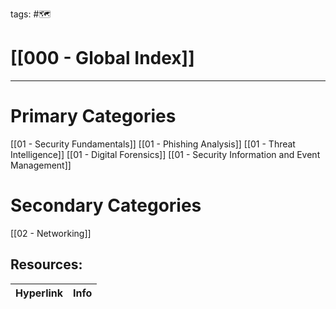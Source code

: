 tags: #🗺

# [[000 - Global Index]]  

***
# Primary Categories

[[01 - Security Fundamentals]]
[[01 - Phishing Analysis]]
[[01 - Threat Intelligence]]
[[01 - Digital Forensics]]
[[01 - Security Information and Event Management]]

# Secondary Categories

[[02 - Networking]]



## Resources:

| Hyperlink | Info |
| --------- | ---- |
